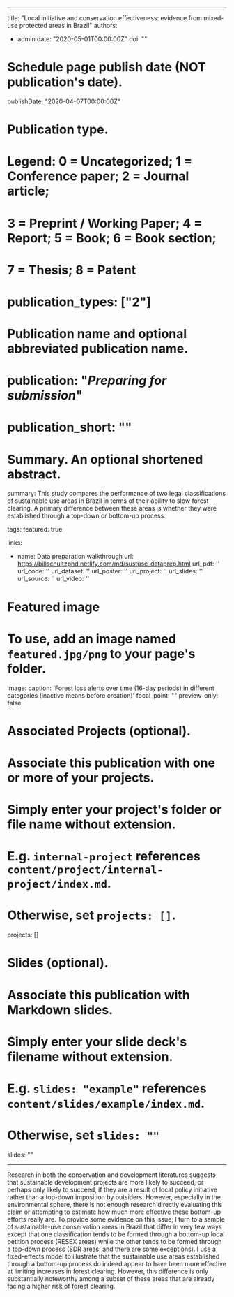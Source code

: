 
---
title: "Local initiative and conservation effectiveness: evidence from mixed-use protected areas in Brazil"
authors:
- admin
date: "2020-05-01T00:00:00Z"
doi: ""

# Schedule page publish date (NOT publication's date).
publishDate: "2020-04-07T00:00:00Z"

# Publication type.
# Legend: 0 = Uncategorized; 1 = Conference paper; 2 = Journal article;
# 3 = Preprint / Working Paper; 4 = Report; 5 = Book; 6 = Book section;
# 7 = Thesis; 8 = Patent
# publication_types: ["2"]

# Publication name and optional abbreviated publication name.
# publication: "*Preparing for submission*"
# publication_short: ""

# Summary. An optional shortened abstract.
summary: This study compares the performance of two legal classifications of sustainable use areas in Brazil in terms of their ability to slow forest clearing. A primary difference between these areas is whether they were established through a top-down or bottom-up process.

tags:
featured: true

links:
- name: Data preparation walkthrough
  url: https://billschultzphd.netlify.com/md/sustuse-dataprep.html
url_pdf: ''
url_code: ''
url_dataset: ''
url_poster: ''
url_project: ''
url_slides: ''
url_source: ''
url_video: ''

# Featured image
# To use, add an image named `featured.jpg/png` to your page's folder. 
image:
  caption: 'Forest loss alerts over time (16-day periods) in different categories (inactive means before creation)'
  focal_point: ""
  preview_only: false

# Associated Projects (optional).
#   Associate this publication with one or more of your projects.
#   Simply enter your project's folder or file name without extension.
#   E.g. `internal-project` references `content/project/internal-project/index.md`.
#   Otherwise, set `projects: []`.

projects: []

# Slides (optional).
#   Associate this publication with Markdown slides.
#   Simply enter your slide deck's filename without extension.
#   E.g. `slides: "example"` references `content/slides/example/index.md`.
#   Otherwise, set `slides: ""`

slides: ""

---

Research in both the conservation and development literatures suggests that sustainable development projects are more likely to succeed, or perhaps only likely to succeed, if they are a result of local policy initiative rather than a top-down imposition by outsiders. However, especially in the environmental sphere, there is not enough research directly evaluating this claim or attempting to estimate how much more effective these bottom-up efforts really are. To provide some evidence on this issue, I turn to a sample of sustainable-use conservation areas in Brazil that differ in very few ways except that one classification tends to be formed through a bottom-up local petition process (RESEX areas) while the other tends to be formed through a top-down process (SDR areas; and there are some exceptions). I use a fixed-effects model to illustrate that the sustainable use areas established through a bottom-up process do indeed appear to have been more effective at limiting increases in forest clearing. However, this difference is only substantially noteworthy among a subset of these areas that are already facing a higher risk of forest clearing.

